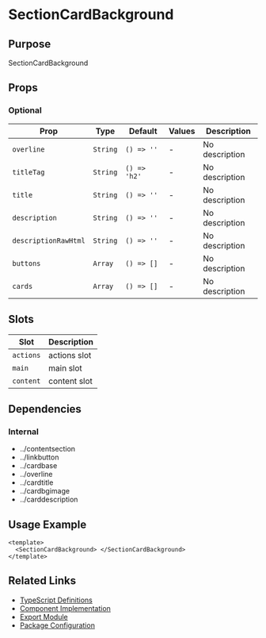 # SectionCardBackground

## Purpose

SectionCardBackground

## Props

### Optional

| Prop                 | Type     | Default      | Values | Description    |
| -------------------- | -------- | ------------ | ------ | -------------- |
| `overline`           | `String` | `() => ''`   | -      | No description |
| `titleTag`           | `String` | `() => 'h2'` | -      | No description |
| `title`              | `String` | `() => ''`   | -      | No description |
| `description`        | `String` | `() => ''`   | -      | No description |
| `descriptionRawHtml` | `String` | `() => ''`   | -      | No description |
| `buttons`            | `Array`  | `() => []`   | -      | No description |
| `cards`              | `Array`  | `() => []`   | -      | No description |

## Slots

| Slot      | Description  |
| --------- | ------------ |
| `actions` | actions slot |
| `main`    | main slot    |
| `content` | content slot |

## Dependencies

### Internal

- ../contentsection
- ../linkbutton
- ../cardbase
- ../overline
- ../cardtitle
- ../cardbgimage
- ../carddescription

## Usage Example

```vue
<template>
  <SectionCardBackground> </SectionCardBackground>
</template>
```

## Related Links

- [TypeScript Definitions](./SectionCardBackground.d.ts)
- [Component Implementation](./SectionCardBackground.vue)
- [Export Module](./sectioncardbackground.js)
- [Package Configuration](./package.json)
